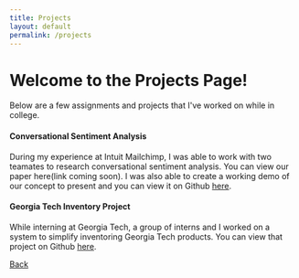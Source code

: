 ```yaml
---
title: Projects
layout: default
permalink: /projects
---
```


# Welcome to the Projects Page!
Below are a few assignments and projects that I've worked on while in college.

#### Conversational Sentiment Analysis
During my experience at Intuit Mailchimp, I was able to work with two teamates to research conversational sentiment analysis. You can view our paper here(link coming soon). I was also able to create a working demo of our concept to present and you can view it on Github [here](https://github.com/amhpeeler/Python-Sentiment-Analysis-Chat-App). 

#### Georgia Tech Inventory Project
While interning at Georgia Tech, a group of interns and I worked on a system to simplify inventoring Georgia Tech products. You can view that project on Github [here](https://github.com/amhpeeler/gtInventoryApp).


[Back](./)

